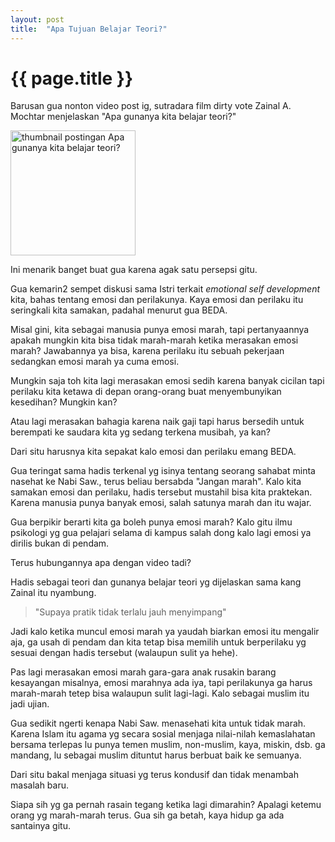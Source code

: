 ```yaml
---
layout: post
title:  "Apa Tujuan Belajar Teori?"
---
```


# {{ page.title }}

Barusan gua nonton video post ig, sutradara film dirty vote Zainal A. Mochtar menjelaskan "Apa gunanya kita belajar teori?"

<p style="text-align: center;">

[<img src="https://github.com/HiRahmatDev/coretan-hidup/assets/55150659/26a0efed-c435-4e23-b428-b61f5d842ecb" alt="thumbnail postingan Apa gunanya kita belajar teori?" style="width:200px;"/>](https://www.instagram.com/reel/C214WVjLDds/)

</p>

Ini menarik banget buat gua karena agak satu persepsi gitu.

Gua kemarin2 sempet diskusi sama Istri terkait _emotional self development_ kita, bahas tentang emosi dan perilakunya. Kaya emosi dan perilaku itu seringkali kita samakan, padahal menurut gua BEDA. 

Misal gini, kita sebagai manusia punya emosi marah, tapi pertanyaannya apakah mungkin kita bisa tidak marah-marah ketika merasakan emosi marah? Jawabannya ya bisa, karena perilaku itu sebuah pekerjaan sedangkan emosi marah ya cuma emosi.

Mungkin saja toh kita lagi merasakan emosi sedih karena banyak cicilan tapi perilaku kita ketawa di depan orang-orang buat menyembunyikan kesedihan? Mungkin kan?

Atau lagi merasakan bahagia karena naik gaji tapi harus bersedih untuk berempati ke saudara kita yg sedang terkena musibah, ya kan?

Dari situ harusnya kita sepakat kalo emosi dan perilaku emang BEDA.

Gua teringat sama hadis terkenal yg isinya tentang seorang sahabat minta nasehat ke Nabi Saw., terus beliau bersabda "Jangan marah". Kalo kita samakan emosi dan perilaku, hadis tersebut mustahil bisa kita praktekan. Karena manusia punya banyak emosi, salah satunya marah dan itu wajar.

Gua berpikir berarti kita ga boleh punya emosi marah? Kalo gitu ilmu psikologi yg gua pelajari selama di kampus salah dong kalo lagi emosi ya dirilis bukan di pendam.

Terus hubungannya apa dengan video tadi?

Hadis sebagai teori dan gunanya belajar teori yg dijelaskan sama kang Zainal itu nyambung.

> "Supaya pratik tidak terlalu jauh menyimpang"

Jadi kalo ketika muncul emosi marah ya yaudah biarkan emosi itu mengalir aja, ga usah di pendam dan kita tetap bisa memilih untuk berperilaku yg sesuai dengan hadis tersebut (walaupun sulit ya hehe).

Pas lagi merasakan emosi marah gara-gara anak rusakin barang kesayangan misalnya, emosi marahnya ada iya, tapi perilakunya ga harus marah-marah tetep bisa walaupun sulit lagi-lagi.
Kalo sebagai muslim itu jadi ujian.

Gua sedikit ngerti kenapa Nabi Saw. menasehati kita untuk tidak marah.
Karena Islam itu agama yg secara sosial menjaga nilai-nilah kemaslahatan bersama terlepas lu punya temen muslim, non-muslim, kaya, miskin, dsb. ga mandang, lu sebagai muslim dituntut harus berbuat baik ke semuanya.

Dari situ bakal menjaga situasi yg terus kondusif dan tidak menambah masalah baru.

Siapa sih yg ga pernah rasain tegang ketika lagi dimarahin? Apalagi ketemu orang yg marah-marah terus. Gua sih ga betah, kaya hidup ga ada santainya gitu.
